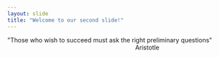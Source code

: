```yaml
---
layout: slide
title: "Welcome to our second slide!"
---
```

"Those who wish to succeed must ask the right preliminary questions"
                                                                                  Aristotle
